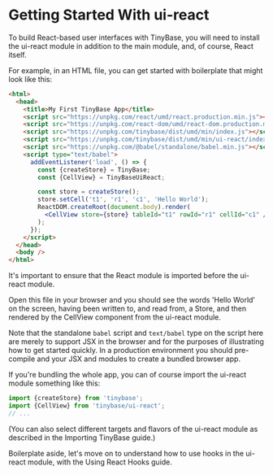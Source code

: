 # Getting Started With ui-react

To build React-based user interfaces with TinyBase, you will need to install the
ui-react module in addition to the main module, and, of course, React itself.

For example, in an HTML file, you can get started with boilerplate that might
look like this:

```html
<html>
  <head>
    <title>My First TinyBase App</title>
    <script src="https://unpkg.com/react/umd/react.production.min.js"></script>
    <script src="https://unpkg.com/react-dom/umd/react-dom.production.min.js"></script>
    <script src="https://unpkg.com/tinybase/dist/umd/min/index.js"></script>
    <script src="https://unpkg.com/tinybase/dist/umd/min/ui-react/index.js"></script>
    <script src="https://unpkg.com/@babel/standalone/babel.min.js"></script>
    <script type="text/babel">
      addEventListener('load', () => {
        const {createStore} = TinyBase;
        const {CellView} = TinyBaseUiReact;

        const store = createStore();
        store.setCell('t1', 'r1', 'c1', 'Hello World');
        ReactDOM.createRoot(document.body).render(
          <CellView store={store} tableId="t1" rowId="r1" cellId="c1" />,
        );
      });
    </script>
  </head>
  <body />
</html>
```

It's important to ensure that the React module is imported before the ui-react
module.

Open this file in your browser and you should see the words 'Hello World' on the
screen, having been written to, and read from, a Store, and then rendered by the
CellView component from the ui-react module.

Note that the standalone `babel` script and `text/babel` type on the script here
are merely to support JSX in the browser and for the purposes of illustrating
how to get started quickly. In a production environment you should pre-compile
and your JSX and modules to create a bundled browser app.

If you're bundling the whole app, you can of course import the ui-react module
something like this:

```js yolo
import {createStore} from 'tinybase';
import {CellView} from 'tinybase/ui-react';
// ...
```

(You can also select different targets and flavors of the ui-react module as
described in the Importing TinyBase guide.)

Boilerplate aside, let's move on to understand how to use hooks in the ui-react
module, with the Using React Hooks guide.
